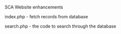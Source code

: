 SCA Website enhancements 

index.php - fetch records from database

search.php - the code to search through the database
